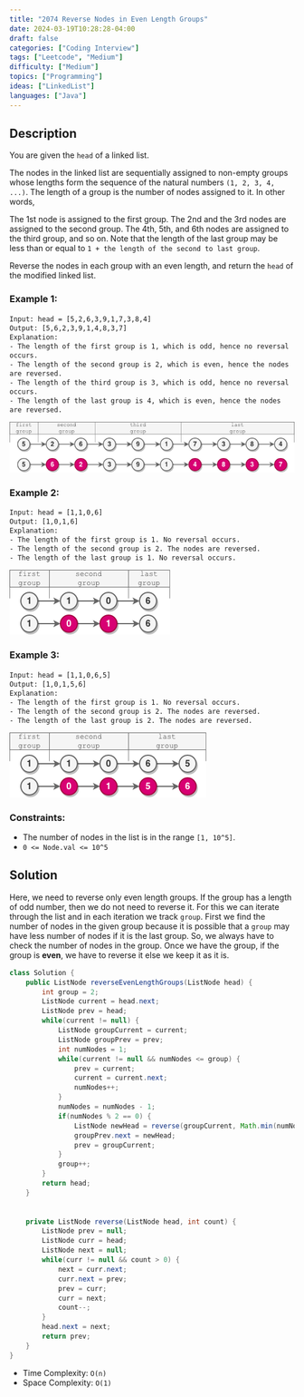 ```yaml
---
title: "2074 Reverse Nodes in Even Length Groups"
date: 2024-03-19T10:28:28-04:00
draft: false
categories: ["Coding Interview"]
tags: ["Leetcode", "Medium"]
difficulty: ["Medium"]
topics: ["Programming"]
ideas: ["LinkedList"]
languages: ["Java"]
---
```


## Description

You are given the `head` of a linked list.

The nodes in the linked list are sequentially assigned to non-empty groups whose lengths form the sequence of the natural numbers `(1, 2, 3, 4, ...)`. The length of a group is the number of nodes assigned to it. In other words,

The 1st node is assigned to the first group.
The 2nd and the 3rd nodes are assigned to the second group.
The 4th, 5th, and 6th nodes are assigned to the third group, and so on.
Note that the length of the last group may be less than or equal to `1 + the length of the second to last group`.

Reverse the nodes in each group with an even length, and return the `head` of the modified linked list.

### Example 1:

```
Input: head = [5,2,6,3,9,1,7,3,8,4]
Output: [5,6,2,3,9,1,4,8,3,7]
Explanation:
- The length of the first group is 1, which is odd, hence no reversal occurs.
- The length of the second group is 2, which is even, hence the nodes are reversed.
- The length of the third group is 3, which is odd, hence no reversal occurs.
- The length of the last group is 4, which is even, hence the nodes are reversed.
```

![Example 1](example1.png "Example 1 for Reverse Nodes in Even Length Groups")

### Example 2:

```
Input: head = [1,1,0,6]
Output: [1,0,1,6]
Explanation:
- The length of the first group is 1. No reversal occurs.
- The length of the second group is 2. The nodes are reversed.
- The length of the last group is 1. No reversal occurs.
```

![Example 2](example2.png "Example 2 for Reverse Nodes in Even Length Groups")

### Example 3:

```
Input: head = [1,1,0,6,5]
Output: [1,0,1,5,6]
Explanation:
- The length of the first group is 1. No reversal occurs.
- The length of the second group is 2. The nodes are reversed.
- The length of the last group is 2. The nodes are reversed.
```

![Example 3](example3.png "Example 3 for Reverse Nodes in Even Length Groups")

### Constraints:

- The number of nodes in the list is in the range `[1, 10^5]`.
- `0 <= Node.val <= 10^5`

## Solution

Here, we need to reverse only even length groups. If the group has a length of odd number, then we do not need to reverse it. For this we can iterate through the list and in each iteration we track `group`. First we find the number of nodes in the given group because it is possible that a `group` may have less number of nodes if it is the last group. So, we always have to check the number of nodes in the group. Once we have the group, if the group is **even**, we have to reverse it else we keep it as it is.

```java
class Solution {
    public ListNode reverseEvenLengthGroups(ListNode head) {
        int group = 2;
        ListNode current = head.next;
        ListNode prev = head;
        while(current != null) {
            ListNode groupCurrent = current;
            ListNode groupPrev = prev;
            int numNodes = 1;
            while(current != null && numNodes <= group) {
                prev = current;
                current = current.next;
                numNodes++;
            }
            numNodes = numNodes - 1;
            if(numNodes % 2 == 0) {
                ListNode newHead = reverse(groupCurrent, Math.min(numNodes, group));
                groupPrev.next = newHead;
                prev = groupCurrent;
            }
            group++;
        }
        return head;
    }


    private ListNode reverse(ListNode head, int count) {
        ListNode prev = null;
        ListNode curr = head;
        ListNode next = null;
        while(curr != null && count > 0) {
            next = curr.next;
            curr.next = prev;
            prev = curr;
            curr = next;
            count--;
        }
        head.next = next;
        return prev;
    }
}
```

- Time Complexity: `O(n)`
- Space Complexity: `O(1)`